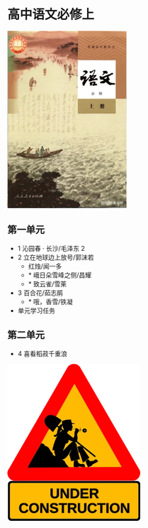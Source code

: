 # 高中语文必修上

![高中语文必修上 >](../../assets/images/book1_small.webp)

## 第一单元

- 1 沁园春 · 长沙/毛泽东 2
- 2 立在地球边上放号/郭沫若
  - 红烛/闻一多
  - \* 峨日朵雪峰之侧/昌耀
  - \* 致云雀/雪莱
- 3 百合花/茹志鹃
  - \* 哦，香雪/铁凝
- 单元学习任务

## 第二单元

- 4 喜看稻菽千重浪

![construction ><](../../assets/images/under_construction.webp)
